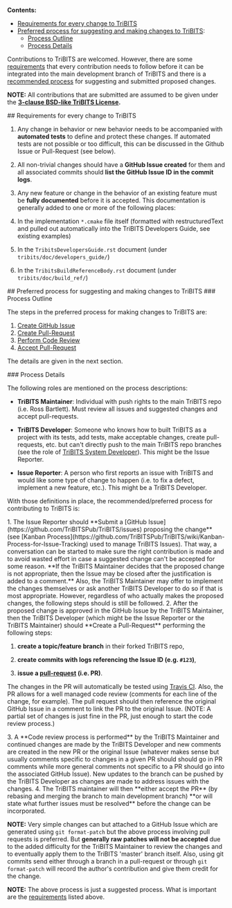 **Contents:**
* [Requirements for every change to TriBITS](https://github.com/TriBITSPub/TriBITS/wiki/Contributing-to-TriBITS#requirements)
* [Preferred process for suggesting and making changes to TriBITS](https://github.com/TriBITSPub/TriBITS/wiki/Contributing-to-TriBITS#process):
  * [Process Outline](https://github.com/TriBITSPub/TriBITS/wiki/Contributing-to-TriBITS#process_outline)
  * [Process Details](https://github.com/TriBITSPub/TriBITS/wiki/Contributing-to-TriBITS#process_details)

Contributions to TriBITS are welcomed.  However, there are some [requirements](https://github.com/TriBITSPub/TriBITS/wiki/Contributing-to-TriBITS#requirements) that every contribution needs to follow before it can be integrated into the main development branch of TriBITS and there is a [recommended process](https://github.com/TriBITSPub/TriBITS/wiki/Contributing-to-TriBITS#process) for suggesting and submitted proposed changes.

**NOTE:** All contributions that are submitted are assumed to be given under the **[3-clause BSD-like TriBITS License](https://github.com/TriBITSPub/TriBITS/blob/master/tribits/Copyright.txt).**

<a name="requirements"/>
## Requirements for every change to TriBITS

1. Any change in behavior or new behavior needs to be accompanied with **automated tests** to define and protect these changes.  If automated tests are not possible or too difficult, this can be discussed in the Github Issue or Pull-Request (see below).

2. All non-trivial changes should have a **GitHub Issue created** for them and all associated commits should **list the GitHub Issue ID in the commit logs**.

3. Any new feature or change in the behavior of an existing feature must be **fully documented** before it is accepted.  This documentation is generally added to one or more of the following places:

  1. In the implementation `*.cmake` file itself (formatted with restructuredText and pulled out automatically into the TriBITS Developers Guide, see existing examples)

  2. In the `TribitsDevelopersGuide.rst` document (under `tribits/doc/developers_guide/`)

  3. In the `TribitsBuildReferenceBody.rst` document (under `tribits/doc/build_ref/`)

<a name="process">
## Preferred process for suggesting and making changes to TriBITS

<a name="short_process">
### Process Outline

The steps in the preferred process for making changes to TriBITS are:

1. [Create GitHub Issue](https://github.com/TriBITSPub/TriBITS/wiki/Contributing-to-TriBITS#process_create_issue)
2. [Create Pull-Request](https://github.com/TriBITSPub/TriBITS/wiki/Contributing-to-TriBITS#process_create_pull_request)
3. [Perform Code Review](https://github.com/TriBITSPub/TriBITS/wiki/Contributing-to-TriBITS#process_code_review)
4. [Accept Pull-Request](https://github.com/TriBITSPub/TriBITS/wiki/Contributing-to-TriBITS#process_accept_pull_request)

The details are given in the next section.

<a name="process_details"/>
### Process Details

The following roles are mentioned on the process descriptions:
* **TriBITS Maintainer**: Individual with push rights to the main TriBITS repo (i.e. Ross Bartlett).  Must review all issues and suggested changes and accept pull-requests.

* **TriBITS Developer**: Someone who knows how to built TriBITS as a project with its tests, add tests, make acceptable changes, create pull-requests, etc. but can't directly push to the main TriBITS repo branches (see the role of [TriBITS System Developer](https://tribits.org/doc/TribitsDevelopersGuide.html#tribits-developer-and-user-roles)).  This might be the Issue Reporter.

* **Issue Reporter**: A person who first reports an issue with TriBITS and would like some type of change to happen (i.e. to fix a defect, implement a new feature, etc.).  This might be a TriBITS Developer.

With those definitions in place, the recommended/preferred process for contributing to TriBITS is:

<a name="process_create_issue"/>
1. The Issue Reporter should **Submit a [GitHub Issue](https://github.com/TriBITSPub/TriBITS/issues) proposing the change** (see [Kanban Process](https://github.com/TriBITSPub/TriBITS/wiki/Kanban-Process-for-Issue-Tracking) used to manage TriBITS Issues).  That way, a conversation can be started to make sure the right contribution is made and to avoid wasted effort in case a suggested change can't be accepted for some reason.  **If the TriBITS Maintainer decides that the proposed change is not appropriate, then the Issue may be closed after the justification is added to a comment.**  Also, the TriBITS Maintainer may offer to implement the changes themselves or ask another TriBITS Developer to do so if that is most appropriate.  However, regardless of who actually makes the proposed changes, the following steps should is still be followed.

<a name="process_create_pull_request"/>
2. After the proposed change is approved in the GitHub Issue by the TriBITS Maintainer, then the TriBITS Developer (which might be the Issue Reporter or the TriBITS Maintainer) should **Create a Pull-Request** performing the following steps:

  1. **create a topic/feature branch** in their forked TriBITS repo,

  2. **create commits with logs referencing the Issue ID (e.g. `#123`)**,

  3. **issue a [pull-request](https://help.github.com/articles/using-pull-requests/) (i.e. PR)**.

  The changes in the PR will automatically be tested using [Travis CI](https://travis-ci.org/TriBITSPub/TriBITS).  Also, the PR allows for a well managed code review (comments for each line of the change, for example).  The pull request should then reference the original GitHub Issue in a comment to link the PR to the original Issue.  (NOTE: A partial set of changes is just fine in the PR, just enough to start the code review process.)

<a name="process_code_review"/>
3. A **Code review process is performed** by the TriBITS Maintainer and continued changes are made by the TriBITS Developer and new comments are created in the new PR or the original Issue (whatever makes sense but usually comments specific to changes in a given PR should should go in PR comments while more general comments not specific to a PR should go into the associated GitHub Issue).  New updates to the branch can be pushed by the TriBITS Developer as changes are made to address issues with the changes.

<a name="process_accept_pull_request"/>
4. The TriBITS maintainer will then **either accept the PR** (by rebasing and merging the branch to main development branch) **or will state what further issues must be resolved** before the change can be incorporated.

**NOTE:** Very simple changes can but attached to a GitHub Issue which are generated using `git format-patch` but the above process involving pull requests is preferred.  But **generally raw patches will not be accepted** due to the added difficulty for the TriBITS Maintainer to review the changes and to eventually apply them to the TriBITS 'master' branch itself.  Also, using git commits send either through a branch in a pull-request or through `git format-patch` will record the author's contribution and give them credit for the change. 

**NOTE:** The above process is just a suggested process.  What is important are the [requirements](https://github.com/TriBITSPub/TriBITS/wiki/Contributing-to-TriBITS#requirements) listed above.
